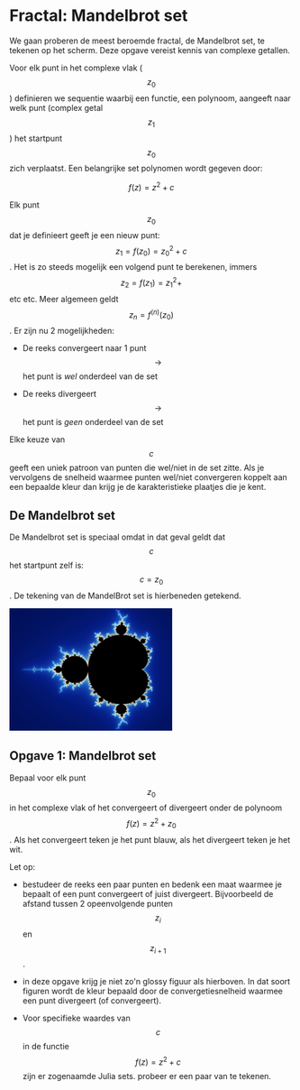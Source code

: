 
# Fractal: Mandelbrot set

We gaan proberen de meest beroemde fractal, de Mandelbrot set, te tekenen op het scherm. Deze opgave vereist kennis van complexe getallen.

Voor elk punt in het complexe vlak ($$z_0$$) definieren we sequentie waarbij een functie, een polynoom, aangeeft naar welk punt (complex getal $$z_1$$) het startpunt $$z_0$$ zich verplaatst. Een belangrijke set polynomen wordt gegeven door:

$$f(z) = z^2 + c$$

Elk punt $$z_0$$ dat je definieert geeft je een nieuw punt: $$z_1 = f(z_0) = z_0^2 + c$$. Het is zo steeds mogelijk een volgend punt te berekenen, immers $$z_2 = f(z_1) = z_1^2 + $$ etc etc. Meer algemeen geldt $$z_n = f^{(n)}(z_0)$$. Er zijn nu 2 mogelijkheden:

   - De reeks convergeert naar 1 punt $$\rightarrow$$ het punt is *wel* onderdeel van de set

   - De reeks divergeert $$\rightarrow$$ het punt is *geen* onderdeel van de set

Elke keuze van $$c$$ geeft een uniek patroon van punten die wel/niet in de set zitte. Als je vervolgens de snelheid waarmee punten wel/niet convergeren koppelt aan een bepaalde kleur dan krijg je de karakteristieke plaatjes die je kent.

## De Mandelbrot set

De Mandelbrot set is speciaal omdat in dat geval geldt dat $$c$$ het startpunt zelf is: $$c = z_0$$. De tekening van de MandelBrot set is hierbeneden getekend.

![](MandelBrot.png)

## Opgave 1: Mandelbrot set

Bepaal voor elk punt $$z_0$$ in het complexe vlak of het convergeert of divergeert onder de polynoom $$f(z)=z^2+z_0$$. Als het convergeert teken je het punt blauw, als het divergeert teken je het wit.

Let op:

   - bestudeer de reeks een paar punten en bedenk een maat waarmee je bepaalt of een punt convergeert of juist divergeert. Bijvoorbeeld de afstand tussen 2 opeenvolgende punten $$z_i$$ en $$z_{i+1}$$.
   
   - in deze opgave krijg je niet zo'n glossy figuur als hierboven. In dat soort figuren wordt de kleur bepaald door de convergetiesnelheid waarmee een punt divergeert (of convergeert).

   - Voor specifieke waardes van $$c$$ in de functie $$f(z) = z^2 + c$$ zijn er zogenaamde Julia sets. probeer er een paar van te tekenen.

  

